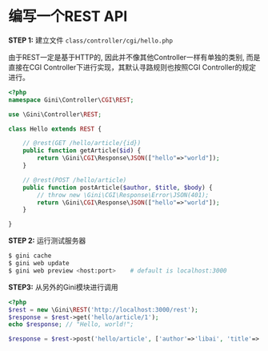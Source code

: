 # 编写一个REST API

**STEP 1:** 建立文件 `class/controller/cgi/hello.php`

由于REST一定是基于HTTP的, 因此并不像其他Controller一样有单独的类别, 而是直接在CGI Controller下进行实现，其默认寻路规则也按照CGI Controller的规定进行。

```php
<?php
namespace Gini\Controller\CGI\REST;

use \Gini\Controller\REST;

class Hello extends REST {

    // @rest(GET /hello/article/{id})
    public function getArticle($id) {
        return \Gini\CGI\Response\JSON(["hello"=>"world"]);
    }

    // @rest(POST /hello/article)
    public function postArticle($author, $title, $body) {
        // throw new \Gini\CGI\Response\Error\JSON(401);
        return \Gini\CGI\Response\JSON(["hello"=>"world"]);
    }

}
```

**STEP 2:** 运行测试服务器

```bash
$ gini cache
$ gini web update
$ gini web preview <host:port>    # default is localhost:3000
```

**STEP3:** 从另外的Gini模块进行调用

```php
<?php
$rest = new \Gini\REST('http://localhost:3000/rest');
$response = $rest->get('hello/article/1');
echo $response; // "Hello, world!";

$response = $rest->post('hello/article', ['author'=>'libai', 'title'=>'jiangjinjiu', 'body'=>'balabala']);
```



